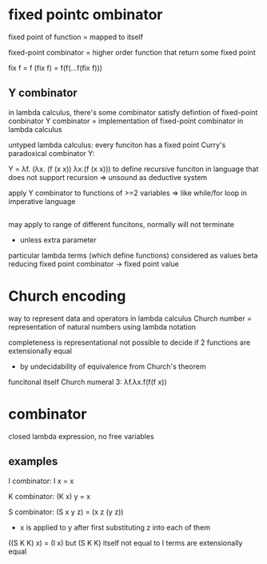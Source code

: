 # fixed pointc ombinator
fixed point of function = mapped to itself

fixed-point combinator = higher order function that return some fixed point

fix f = f (fix f) = f(f(...f(fix f)))

## Y combinator
in lambda calculus, there's some combinator satisfy defintion of fixed-point conbinator
Y combinator = implementation of fixed-point combinator in lambda calculus

untyped lambda calculus: every funciton has a fixed point
Curry's paradoxical combinator Y:

Y = λf. (λx. (f (x x)) λx.(f (x x)))
to define recursive funciton in language that does not support recursion
=> unsound as deductive system

apply Y combinator to functions of >=2 variables
=> like while/for loop in imperative language

## 
may apply to range of different funcitons, normally will not terminate
- unless extra parameter

particular lambda terms (which define functions) considered as values
beta reducing fixed point combinator -> fixed point value






# Church encoding
way to represent data and operators in lambda calculus
Church number = representation of natural numbers using lambda notation

completeness is representational
not possible to decide if 2 functions are extensionally equal
- by undecidability of equivalence from Church's theorem

funcitonal itself
Church numeral 3: λf.λx.f(f(f x))



# combinator
closed lambda expression, no free variables

## examples
I combinator:
I x = x

K combinator:
(K x) y = x

S combinator:
(S x y z) = (x z (y z))
- x is applied to y after first substituting z into each of them


((S K K) x) = (I x)
but (S K K) itself not equal to I
terms are extensionally equal







